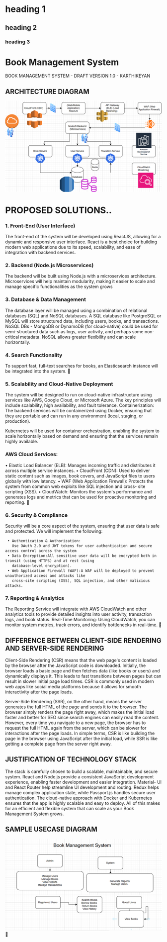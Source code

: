 # heading 1
## heading 2
### heading 3

# Book Management System
BOOK MANAGEMENT SYSTEM
       - DRAFT VERSION 1.0
         - KARTHIKEYAN
         
## ARCHITECTURE DIAGRAM
 
![Example Image](https://github.com/karthikemssuppmail/bookMgmtSystem/blob/main/architecture.png)
 
 
# PROPOSED SOLUTIONS..
### 1. Front-End (User Interface)
The front-end of the system will be developed using ReactJS, allowing for a dynamic and responsive user interface.
React is a best choice for building modern web applications due to its speed, scalability, and ease of integration with
backend services.

### 2. Backend (Node.js Microservices)
The backend will be built using Node.js with a microservices architecture. Microservices will help maintain modularity,
making it easier to scale and manage specific functionalities as the system grows

### 3. Database & Data Management
The database layer will be managed using a combination of relational databases (SQL) and NoSQL databases.
A SQL database like PostgreSQL or MySQL will store structured data, including users, books, and transactions.
NoSQL DBs - MongoDB or DynamoDB (for cloud-native) could be used for semi-structured data such as logs, user
activity, and perhaps some non-critical metadata. NoSQL allows greater flexibility and can scale horizontally.

### 4. Search Functionality
To support fast, full-text searches for books, an Elasticsearch instance will be integrated into the system.
                              
### 5. Scalability and Cloud-Native Deployment

The system will be designed to run on cloud-native infrastructure using services like AWS, Google Cloud, or
Microsoft Azure. The key principles will include scalability, high availability, and fault tolerance.
Containerization: The backend services will be containerized using Docker, ensuring that they are portable and can
run in any environment (local, staging, or production).

Kubernetes will be used for container orchestration, enabling the system to scale horizontally based on demand and
ensuring that the services remain highly available.

### AWS Cloud Services:
   • Elastic Load Balancer (ELB): Manages incoming traffic and distributes it across multiple service instances.
   • CloudFront (CDN): Used to deliver static content such as images, book covers, and JavaScript files to users
      globally with low latency.
   • WAF (Web Application Firewall): Protects the system from common web exploits like SQL injection and cross-
      site scripting (XSS).
   • CloudWatch: Monitors the system's performance and generates logs and metrics that can be used for
      proactive monitoring and reporting.
                             
### 6. Security & Compliance
Security will be a core aspect of the system, ensuring that user data is safe and protected. We will implement the
following:

     • Authentication & Authorization:
       Use OAuth 2.0 and JWT tokens for user authentication and secure access control across the system
     • Data Encryption:All sensitive user data will be encrypted both in transit (using HTTPS) and at rest (using
       database-level encryption).
     • Web Application Firewall (WAF):A WAF will be deployed to prevent unauthorized access and attacks like
       cross-site scripting (XSS), SQL injection, and other malicious attacks.

### 7. Reporting & Analytics
The Reporting Service will integrate with AWS CloudWatch and other analytics tools to provide detailed insights into
user activity, transaction logs, and book status.
Real-Time Monitoring: Using CloudWatch, you can monitor system metrics, track errors, and identify bottlenecks in
real-time.


## DIFFERENCE BETWEEN CLIENT-SIDE RENDERING AND SERVER-SIDE RENDERING
 
Client-Side Rendering (CSR) means that the web page's content is loaded by the browser after the JavaScript
code is downloaded. Initially, the browser loads a basic page and then fetches data (like books or users) and
dynamically displays it. This leads to fast transitions between pages but can result in slower initial page load
times. CSR is commonly used in modern web apps like social media platforms because it allows for smooth
interactivity after the page loads.

Server-Side Rendering (SSR), on the other hand, means the server generates the full HTML of the page and
sends it to the browser. The browser simply renders the page right away, which makes the initial load faster and
better for SEO since search engines can easily read the content. However, every time you navigate to a new
page, the browser has to request the full HTML again from the server, which can be slower for interactions after
the page loads.
In simple terms, CSR is like building the page in the browser using JavaScript after the initial load, while SSR is
like getting a complete page from the server right away.

## JUSTIFICATION OF TECHNOLOGY STACK
 
The stack is carefully chosen to build a scalable, maintainable, and secure system. React and Node.js provide
a consistent JavaScript development experience, enabling faster development and easier integration. Material-
UI and React Router help streamline UI development and routing. Redux helps manage complex application
state, while Passport.js handles secure user authentication. The cloud-native approach with Docker and
Kubernetes ensures that the app is highly scalable and easy to deploy. All of this makes for an efficient and
flexible system that can scale as your Book Management System grows.


 ## SAMPLE USECASE DIAGRAM
 ![Example Image](https://github.com/karthikemssuppmail/bookMgmtSystem/blob/main/usecase.png)

